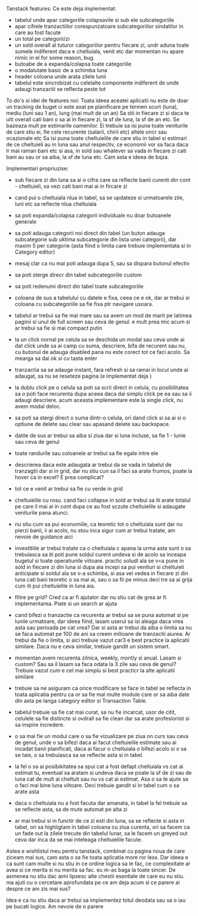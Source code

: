 Tanstack features:
Ce este deja implementat:
- tabelul unde apar categoriile colapsavile si sub ele subcategoriile
- apar cifrele tranzactiilor corespunzatoare subcategoriilor sindatilor in care au fost facute
- un total pe categorii/zi
- un sold overall al tuturor categoriilor pentru fiecare zi, undr aduna toate sumele indiferent daca e cheltuiala, venit etc dar momentan nu apare nimic in el for some reason, bug.  
- butoabe de a expanda/colapsa toate categoriile
- o modalutate basic de a schimba luna
- header coloana unde arata zilele lunii
- tabelul este sincrobizat cu celelalte componente indiferent de unde adaugi tranzactii se reflecta peste tot 

To do's si idei de features noi:
Toata ideea aceatei aplicatii nu este de doar un tracking de buget ci este axat pe planificare pe termen scurt (luna), mediu (luni sau 1 an), lung (mai mult de un an)
Sa stii in fiecare zi si daca te uiti overall cati bani o sa ai in fiecare zi, la sf de luna, la sf de an etc. Se bazeaza mult pe estimarile oamenilor. 
Ei trebuie sa isi puna toate veniturile de care stiu ei, fie cele recurente (salarii, chirii etc) altele oncr sau ocazionale etc
Sa isi puna toate cheltuielile de care stiu in tabel si estimari de ce cheltuieli au in luna sau anul respectiv, ce economii vor sa faca daca lr mai raman bani etc si asa, in sold sau whatever sa vada in fiecare zi cati bani au sau or sa aiba, la sf de luna etc.
Cam asta e ideea de bqza. 

Implementari propriuzise:
- sub fiecare zi din luna sa ai o cifra care sa reflecte banii curenti din cont - cheltuieli, sa vezi cati bani mai ai in fircare zi
- cand pui o cheltuiala nlua in tabel, sa se updateze si urmatoarele zile, luni etc sa reflecte nlua cheltuiala
- sa poti expanda/colapsa categorii individuale nu doar butoanele generale
- sa poti adauga categorii noi direct din tabel (un buton adauga subcategorie sub uktima subcategorie din lista unei categorii), dar maxim 5 per categorie (asta fiind o limita care trebuie implementata si in Category editor)
- mesaj clar ca nu mai poti adauga dupa 5, sau sa dispara butonul efectiv
- sa poti sterge direcr din tabel subcategoriile custom
- sa poti redenumi direct din tabel toate subcategoriile
- coloana de sus a tabelului cu datele e fixa, ceea ce e ok, dar ar trebui si coloana cu subcategoriile sa fie fixa ptr navigare usoara.
- tabelul ar trebui sa fie mai mare sau sa avem un mod de marit pe latimea paginii si unul de full screen sau ceva de genul. e mult prea mic acum si ar trebui sa fie si mai compact putin

- la un click nornal pe celula sa se deschida un modal sau ceva unde ai dat click unde sa ai camp cu suma, descriere, bifa de recurent sau nu, cu butonul de adauga disabled pana nu este corect tot ce faci acolo. Sa mearga sa dai ok si cu tasta enter
- tranzactia sa se adauge instant, fara refresh si sa ramai in locul unde ai adaugat, sa nu se reseteze pagina (e implementat deja )
- la dublu click pe o celula sa poti sa scrii direct in celula, cu posibilitatea sa o poti face recurenta dupa aceea daca dai simplu click pe ea sau sa ii adaugi descriere. acum aceasta implementare este la single click, nu avem modal deloc.  
- sa poti sa stergi direct o suma dintr-o celula, ori dand click si sa ai si o optiune de delete sau clear sau apasand delete sau backspace.  
- datile de sus ar trebui sa aiba si ziua dar si luna incluse, sa fie 1 - Iunie sau ceva de genul
- toate randurile sau coloanele ar trebui sa fie egale intre ele
- descrierea daca este adaugata ar trebui da se vada in tabelul de tranzagtii dar si in grid, dar nu stiu cun sa il faci sa arate frumos, poate la hover ca in excel? E prea complicat?
- tot ce e venit ar trebui sa fie cu verde in grid
- cheltuielile cu rosu. cand faci collapse in sold ar trebui sa iti arate totalul pe care il mai ai in cont dupa ce au fost sczute cheltuielile si adaugate veniturile pana atunci. 
- nu stiu cum sa pui economiile, ca teoretic tot o cheltuiala sunt dar nu pierzi banii, ii ai acolo, nu stou inca sigur cum ar trebui tratate, am nevoie de guidance aici
- investitiile ar trebui tratate ca o cheltuiala c apana la urma asta sunt
o sa trebuiasca sa iti poti pune soldul curent undeva si de acolo sa inceapa bugetul si toate operatiunile viitoare. practic soludl ala se v=a pune in sold in fiecare zi din luna si dupa aia incepi sa pui venituri si cheltuieli anticipate si soldul ala se v-a schimba, si asa vei vedea in fiecare zi din luna cati bani teoretic o sa mai ai, sau o sa fii pe minus deci tre sa ai grija cum iti pui cheltuielile in luna aia.  
- filtre pe grid? Cred ca ar fi ajutator dar nu stiu cat de grea ar fi implementarea. Piate si un search ar ajuta
- cand bifezi o tranzactie ca recurenta ar trebui sa se puna automat si pe lunile urmatoare, dar ideea fiind, lasam userul sa isi aleaga daca vrea asta sau perioada pe cat vrea? Dar si asta ar trebui da aiba o limita sa nu se faca automat pe 100 de ani sa creem milioane de tranzactii aiurea. Ar trebui da fie o limita, si aici trebuie vazut car3 e best practice la aplicatii similare. Daca nu e ceva similar, trebuie gandit un sistem smart. 
- momentan avem recurenta zilnica, weekly, montly si anual. Lasam si custom? Sau sa il lasam sa faca odata la 3 zile sau ceva de genul? Trebuie vazut cum e cel mai simplu si best practicr la alte aplicatii similare
- trebuie sa ne asiguram ca orice modificare se face in tabel se reflecta in toata aplicatia pentru ca or sa fie mai multe module csre or sa aiba date din asta pe langa category editor si Transaction Table. 
- tabelul trebuie sa fie cat mai curat, sa nu fie incarcat, usor de citit, celulele sa fie distincte si ovdrall sa fie clean dar sa arate profesionist si sa inspire incredere. 

- o sa mai fie un modul care o sa fie vizualizare pe ziua on curs sau ceva de genul, unde o sa bifezi daca ai facut cheltuielile estimate sau ai incadat banii planificati, daca ai facur o cheltuiala o bifezi acolo si o sa se taie, o sa trebuiasca sa se reflecte asta si in tabel. 
- la fel o sa ai posibikitatea sa spui cat a fost defapt cheltuiala vs cat ai estimat tu, eventual sa aratam si undeva daca se poate la sf de zi sau de luna cat de mult ai cheltuit sau nu vs cat ai estimat. Asa o sa te ajute sa o faci mai bine luna viitoare. Deci trebuie gandit si in tabel cum o sa arate asta
- daca o cheltuiala nu a fost facuta dar amanata, in tabel la fel trebuie sa se reflecte asta, sa de mute automat pe alta zi
- ar mai trebui si in functir de ce zi esti din luna, sa se reflecte si asta in tabel, ori sa highligtam in tabel coloana cu ziua curenta, ori sa facem ca un fade out la zilele trecute din tabelul lunar, sa le facem un greyed out ceva dar inca da se mai inteleaga cheltuielile facute.

Astea e wishlistul meu pentru tanstack, combinat cu pagina noua de care ziceam mai sus, cam asta o sa fie toata aplicatia more ror less. 
Dar ideea e ca sunt cam multe si nu stiu in ce ordine logica sa le fac, ce complexitate ar avea si ce merita si nu merita sa fac. eu m-as baga la toate sincer. 
De asmenea nu stiu dac aimi lipsesc alte chestii esentiale de care eu nu stiu. ma ajuti cu o cercetare aprofundata pe ce am deja acum si ce parere ai despre ce am zis mai sus?

Idea e ca nu stiu daca ar trebui sa implementez totul deodata sau sa o iau pe bucati logice. 
Am nevoie de o parere